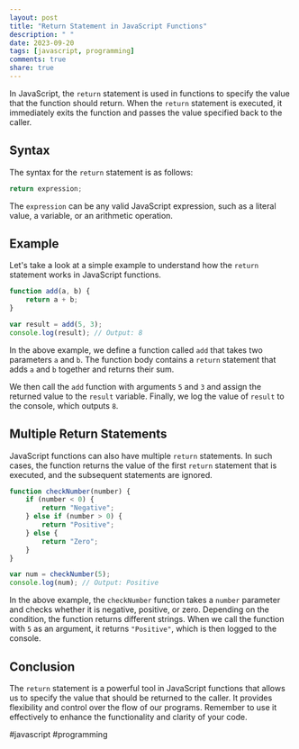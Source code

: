 ```yaml
---
layout: post
title: "Return Statement in JavaScript Functions"
description: " "
date: 2023-09-20
tags: [javascript, programming]
comments: true
share: true
---
```


In JavaScript, the `return` statement is used in functions to specify the value that the function should return. When the `return` statement is executed, it immediately exits the function and passes the value specified back to the caller.

## Syntax

The syntax for the `return` statement is as follows:

```javascript
return expression;
```

The `expression` can be any valid JavaScript expression, such as a literal value, a variable, or an arithmetic operation.

## Example

Let's take a look at a simple example to understand how the `return` statement works in JavaScript functions.

```javascript
function add(a, b) {
    return a + b;
}

var result = add(5, 3);
console.log(result); // Output: 8
```

In the above example, we define a function called `add` that takes two parameters `a` and `b`. The function body contains a `return` statement that adds `a` and `b` together and returns their sum.

We then call the `add` function with arguments `5` and `3` and assign the returned value to the `result` variable. Finally, we log the value of `result` to the console, which outputs `8`.

## Multiple Return Statements

JavaScript functions can also have multiple `return` statements. In such cases, the function returns the value of the first `return` statement that is executed, and the subsequent statements are ignored.

```javascript
function checkNumber(number) {
    if (number < 0) {
        return "Negative";
    } else if (number > 0) {
        return "Positive";
    } else {
        return "Zero";
    }
}

var num = checkNumber(5);
console.log(num); // Output: Positive
```

In the above example, the `checkNumber` function takes a `number` parameter and checks whether it is negative, positive, or zero. Depending on the condition, the function returns different strings. When we call the function with `5` as an argument, it returns `"Positive"`, which is then logged to the console.

## Conclusion

The `return` statement is a powerful tool in JavaScript functions that allows us to specify the value that should be returned to the caller. It provides flexibility and control over the flow of our programs. Remember to use it effectively to enhance the functionality and clarity of your code.

\#javascript #programming